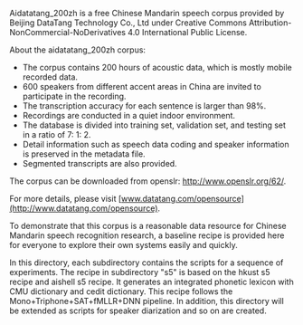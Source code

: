 Aidatatang_200zh is a free Chinese Mandarin speech corpus provided by Beijing DataTang Technology Co., Ltd under Creative Commons Attribution-NonCommercial-NoDerivatives 4.0 International Public License. 

About the aidatatang_200zh corpus:

- The corpus contains 200 hours of acoustic data, which is mostly mobile recorded data.
- 600 speakers from different accent areas in China are invited to participate in the recording.
- The transcription accuracy for each sentence is larger than 98%.
- Recordings are conducted in a quiet indoor environment. 
- The database is divided into training set, validation set, and testing set in a ratio of 7: 1: 2.
- Detail information such as speech data coding and speaker information is preserved in the metadata file.
- Segmented transcripts are also provided.

The corpus can be downloaded from openslr: http://www.openslr.org/62/.

For more details, please visit [www.datatang.com/opensource](http://www.datatang.com/opensource).



To demonstrate that this corpus is a reasonable data resource for Chinese Mandarin speech recognition research, a baseline recipe is provided here for everyone to explore their own systems easily and quickly.

In this directory, each subdirectory contains the scripts for a sequence of experiments. The recipe in subdirectory "s5" is based on the hkust s5 recipe and aishell s5 recipe. It generates an integrated phonetic lexicon with CMU dictionary and cedit dictionary. This recipe follows the Mono+Triphone+SAT+fMLLR+DNN pipeline. In addition, this directory will be extended as scripts for speaker diarization and so on are created.
